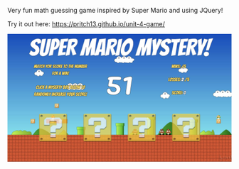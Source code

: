 Very fun math guessing game inspired by Super Mario and using JQuery!

Try it out here: https://pritch13.github.io/unit-4-game/

![Screenshot](rmPic.png)
